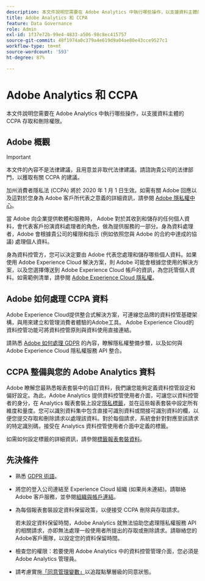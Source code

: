 ```yaml
---
description: 本文件說明您需要在 Adobe Analytics 中執行哪些操作，以支援資料主體的 CCPA 存取和刪除權限。
title: Adobe Analytics 和 CCPA
feature: Data Governance
role: Admin
exl-id: 1f37e72b-99e4-4833-a506-98c8ec415757
source-git-commit: 48f1974a0c379a4e619d9a04ae80e43cce9527c1
workflow-type: tm+mt
source-wordcount: '593'
ht-degree: 87%

---
```


# Adobe Analytics 和 CCPA

本文件說明您需要在 Adobe Analytics 中執行哪些操作，以支援資料主體的 CCPA 存取和刪除權限。

## Adobe 概觀

>[!IMPORTANT]
>
>本文件的內容不是法律建議，且用意並非取代法律建議。請諮詢貴公司的法律部門，以獲取有關 CCPA 的建議。

加州消費者隱私法 (CCPA) 將於 2020 年 1 月 1 日生效。如需有關 Adobe 回應以及這對於您身為 Adobe 客戶所代表之意義的詳細資訊，請參閱 [Adobe 隱私權中心](https://www.adobe.com/tw/privacy.html)。

當 Adobe 向企業提供軟體和服務時， Adobe 對於其收到和儲存的任何個人資料，會代表客戶扮演資料處理者的角色，做為提供服務的一部分。身為資料處理者，Adobe 會根據貴公司的權限和指示 (例如依照您與 Adobe 的合約中達成的協議) 處理個人資料。

身為資料控管方，您可以決定要由 Adobe 代表您處理和儲存哪些個人資料。如果使用 Adobe Experience Cloud 解決方案，則 Adobe 可能會根據您使用的解決方案，以及您選擇傳送到 Adobe Experience Cloud 帳戶的資訊，為您託管個人資料。如需範例清單，請參閱 [Adobe Experience Cloud 隱私權](https://www.adobe.com/tw/privacy/marketing-cloud.html#collect)。

## Adobe 如何處理 CCPA 資料

Adobe Experience Cloud提供整合式解決方案，可連線您品牌的資料控管基礎架構，與用來建立和管理消費者體驗的Adobe工具。 Adobe Experience Cloud的資料控管功能可將資料控管原則與資料使用直接連結。

請熟悉 [Adobe 如何處理 GDPR](https://www.adobe.com/data-analytics-cloud/analytics/general-data-protection-regulation.html) 的內容，瞭解隱私權整備步驟，以及如何與 Adobe Experience Cloud 隱私權服務 API 整合。

## CCPA 整備與您的 Adobe Analytics 資料

Adobe 瞭解您最熟悉報表套裝中的自訂資料，我們讓您能夠定義資料控管設定和偏好設定。為此，Adobe Analytics 提供資料控管使用者介面，可讓您以資料控管者的身分，在 Analytics 報表套裝上設定[隱私標籤](/help/admin/admin/c-data-governance/data-labeling/gdpr-labels.md#data-governance-labels)，並在這些報表套裝中設定所有維度和量度。您可以識別資料集中包含直接可識別資料或間接可識別資料的欄，以便您提交存取和刪除請求以處理該資料。對於每個請求，系統會針對對應至該請求的特定識別碼，接受在 Analytics 資料控管使用者介面中定義的標籤。

如需如何設定標籤的詳細資訊，請參閱[標籤報表套裝資料](/help/admin/admin/c-data-governance/data-labeling/gdpr-setup-reportsuite.md)。

## 先決條件

* 熟悉 [GDPR 術語](/help/admin/c-data-governance/gdpr-terminology.md)。
* 將您的登入公司連結至 Experience Cloud 組織 (如果尚未連結)。請聯絡 Adobe 客戶服務，並參閱[組織與帳戶連結](https://experienceleague.adobe.com/docs/core-services/interface/manage-users-and-products/organizations.html)。
* 為每個報表套裝設定資料保留政策，以便接受 CCPA 刪除與存取請求。

  若未設定資料保留時間，Adobe Analytics 就無法協助您處理隱私權服務 API 的相關請求，亦即無法處理一般使用者所提出的存取或刪除請求。請聯絡您的Adobe客戶團隊，以設定您的資料保留時間。

* 檢查您的權限：若要使用 Adobe Analytics 中的資料控管管理介面，您必須是 Adobe Analytics 管理員。
* 請考慮實施[「同意管理變數」](/help/admin/admin/c-manage-report-suites/c-edit-report-suites/privacy-reporting.md)以追蹤點擊層級的同意狀態。
